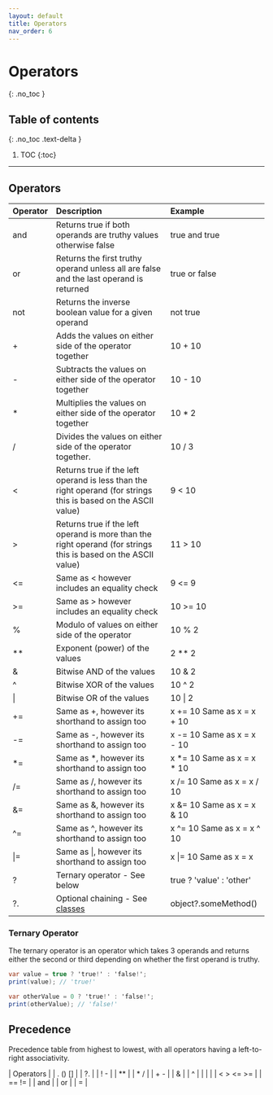 ```yaml
---
layout: default
title: Operators
nav_order: 6
---
```


# Operators
{: .no_toc }

## Table of contents
{: .no_toc .text-delta }

1. TOC
{:toc}

---
## Operators

| Operator     | Description                                                    | Example                    |
|:-------------|:---------------------------------------------------------------|:---------------------------|
| and          | Returns true if both operands are truthy values otherwise false | true and true |
| or           | Returns the first truthy operand unless all are false and the last operand is returned | true or false |
| not          | Returns the inverse boolean value for a given operand | not true |
| +            | Adds the values on either side of the operator together        | 10 + 10                    |
| -            | Subtracts the values on either side of the operator together   | 10 - 10                    |
| *            | Multiplies the values on either side of the operator together  | 10 * 2                     |
| /            | Divides the values on either side of the operator together.    | 10 / 3                     |
| <            | Returns true if the left operand is less than the right operand (for strings this is based on the ASCII value)    | 9 < 10 |
| >            | Returns true if the left operand is more than the right operand (for strings this is based on the ASCII value)    | 11 > 10 |
| <=           | Same as < however includes an equality check                   | 9 <= 9                     |
| >=           | Same as > however includes an equality check                   | 10 >= 10                   |
| %            | Modulo of values on either side of the operator                | 10 % 2                     |
| **           | Exponent (power) of the values                                 | 2 ** 2                     |
| &            | Bitwise AND of the values                                      | 10 & 2                     |
| ^            | Bitwise XOR of the values                                      | 10 ^ 2                     |
| \|            | Bitwise OR of the values                                       | 10 \| 2                     |
| +=           | Same as +, however its shorthand to assign too                 | x += 10 Same as x = x + 10 |
| -=           | Same as -, however its shorthand to assign too                 | x -= 10 Same as x = x - 10 |
| *=           | Same as *, however its shorthand to assign too                 | x *= 10 Same as x = x * 10 |
| /=           | Same as /, however its shorthand to assign too                 | x /= 10 Same as x = x / 10 |
| &=           | Same as &, however its shorthand to assign too                 | x &= 10 Same as x = x & 10 |
| ^=           | Same as ^, however its shorthand to assign too                 | x ^= 10 Same as x = x ^ 10 |
| \|=           | Same as \|, however its shorthand to assign too                 | x \|= 10 Same as x = x |
| ?            | Ternary operator - See below                                   | true ? 'value' : 'other' |
| ?.           | Optional chaining - See [classes](/docs/classes/#optional-chaining) | object?.someMethod()     |

### Ternary Operator

The ternary operator is an operator which takes 3 operands and returns either the second or third depending on whether the first operand is truthy. 

```cs
var value = true ? 'true!' : 'false!';
print(value); // 'true!'

var otherValue = 0 ? 'true!' : 'false!';
print(otherValue); // 'false!'
```

## Precedence

Precedence table from highest to lowest, with all operators having a left-to-right associativity. 

| Operators |
| . () []   |
| ?.        |
| ! -       |
| \*\*      |
| * /       |
| \+ \-     |
| &         |
| ^         |
| \|        |
| < > <= >= |
| == !=     |
| and       |
| or        |
| \=        |